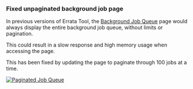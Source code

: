 ### Fixed unpaginated background job page

In previous versions of Errata Tool, the
[Background Job Queue](https://errata.devel.redhat.com/background_job) page
would always display the entire background job queue, without limits or
pagination.

This could result in a slow response and high memory usage when accessing the
page.

This has been fixed by updating the page to paginate through 100 jobs at a time.

[![Paginated Job Queue](images/3.12.0/jobqueue.png)](images/3.12.0/jobqueue.png)
